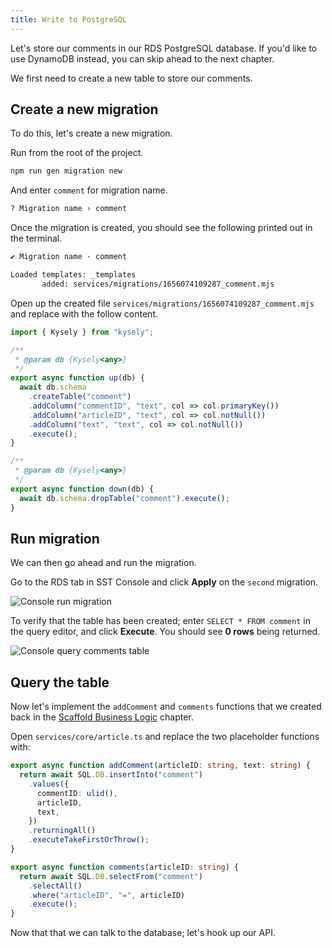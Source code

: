 ```yaml
---
title: Write to PostgreSQL
---
```


Let's store our comments in our RDS PostgreSQL database. If you'd like to use DynamoDB instead, you can skip ahead to the next chapter.

We first need to create a new table to store our comments.

## Create a new migration

To do this, let's create a new migration.

Run from the root of the project.

```bash
npm run gen migration new
```

And enter `comment` for migration name.

```bash
? Migration name › comment
```

Once the migration is created, you should see the following printed out in the terminal.

```bash
✔ Migration name · comment

Loaded templates: _templates
       added: services/migrations/1656074109287_comment.mjs
```

Open up the created file `services/migrations/1656074109287_comment.mjs` and replace with the follow content.

```ts
import { Kysely } from "kysely";

/**
 * @param db {Kysely<any>}
 */
export async function up(db) {
  await db.schema
    .createTable("comment")
    .addColumn("commentID", "text", col => col.primaryKey())
    .addColumn("articleID", "text", col => col.notNull())
    .addColumn("text", "text", col => col.notNull())
    .execute();
}

/**
 * @param db {Kysely<any>}
 */
export async function down(db) {
  await db.schema.dropTable("comment").execute();
}
```

## Run migration

We can then go ahead and run the migration.

Go to the RDS tab in SST Console and click **Apply** on the `second` migration.

![Console run migration](/img/implement-rds/run-migration.png)

To verify that the table has been created; enter `SELECT * FROM comment` in the query editor, and click **Execute**. You should see **0 rows** being returned.

![Console query comments table](/img/implement-rds/console-query-comment.png)

## Query the table

Now let's implement the `addComment` and `comments` functions that we created back in the [Scaffold Business Logic](scaffold-business-logic.md) chapter.

Open `services/core/article.ts` and replace the two placeholder functions with:

```ts
export async function addComment(articleID: string, text: string) {
  return await SQL.DB.insertInto("comment")
    .values({
      commentID: ulid(),
      articleID,
      text,
    })
    .returningAll()
    .executeTakeFirstOrThrow();
}

export async function comments(articleID: string) {
  return await SQL.DB.selectFrom("comment")
    .selectAll()
    .where("articleID", "=", articleID)
    .execute();
}
```

Now that that we can talk to the database; let's hook up our API.
